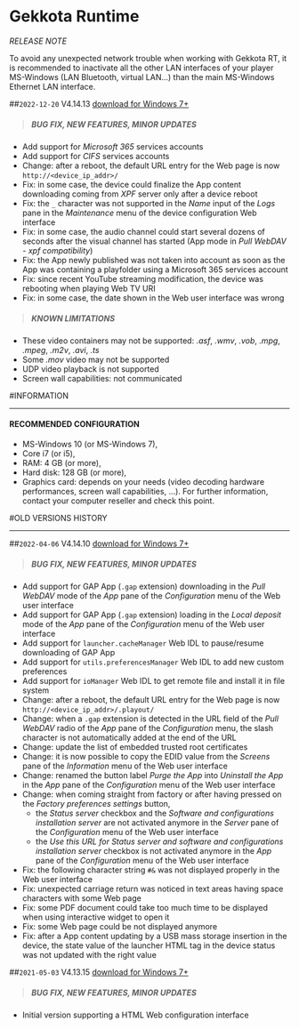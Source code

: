# Gekkota Runtime
*RELEASE NOTE*

To avoid any unexpected network trouble when working with Gekkota RT, it is recommended to inactivate all the other LAN interfaces of your player MS-Windows (LAN Bluetooth, virtual LAN...) than the main MS-Windows Ethernet LAN interface.

##`2022-12-20` V4.14.13 [download for Windows 7+](https://github.com/Qeedji/archives/blob/master/downloads/gekkota-rt/gekkota_rt-nt_ia32-setup-4.14.13.exe)
>##### **BUG FIX, NEW FEATURES, MINOR UPDATES**
- Add support for *Microsoft 365* services accounts
- Add support for *CIFS* services accounts
- Change: after a reboot, the default URL entry for the Web page is now `http://<device_ip_addr>/`
- Fix: in some case, the device could finalize the App content downloading coming from *XPF* server only after a device reboot
- Fix: the `_` character was not supported in the *Name* input of the *Logs* pane in the *Maintenance* menu of the device configuration Web interface
- Fix: in some case, the audio channel could start several dozens of seconds after the visual channel has started (App mode in *Pull WebDAV - xpf compatibility*)
- Fix: the App newly published was not taken into account as soon as the App was containing a playfolder using a Microsoft 365 services account
- Fix: since recent YouTube streaming modification, the device was rebooting when playing Web TV URI
- Fix: in some case, the date shown in the Web user interface was wrong

>##### **KNOWN LIMITATIONS**
- These video containers may not be supported: *.asf*, *.wmv*, *.vob*, *.mpg*, *.mpeg*, *.m2v*, *.avi*, *.ts*
- Some *.mov* video may not be supported
- UDP video playback is not supported
- Screen wall capabilities: not communicated

#INFORMATION
***********************************************************************

#### **RECOMMENDED CONFIGURATION**
- MS-Windows 10 (or MS-Windows 7),
- Core i7 (or i5),
- RAM: 4 GB (or more),
- Hard disk: 128 GB (or more),
- Graphics card: depends on your needs (video decoding hardware performances, screen wall capabilities, ...). For further information, contact your computer reseller and check this point.

#OLD VERSIONS HISTORY
*********************************************************************************************************

##`2022-04-06` V4.14.10 [download for Windows 7+](https://github.com/Qeedji/archives/blob/master/downloads/gekkota-rt/gekkota_rt-nt_ia32-setup-4.14.10.exe)
>##### **BUG FIX, NEW FEATURES, MINOR UPDATES**
- Add support for GAP App (`.gap` extension) downloading in the *Pull WebDAV* mode of the *App* pane of the *Configuration* menu of the Web user interface
- Add support for GAP App (`.gap` extension) loading in the *Local deposit* mode of the *App* pane of the *Configuration* menu of the Web user interface
- Add support for `launcher.cacheManager` Web IDL to pause/resume downloading of GAP App
- Add support for `utils.preferencesManager` Web IDL to add new custom preferences
- Add support for `ioManager` Web IDL to get remote file and install it in file system
- Change: after a reboot, the default URL entry for the Web page is now `http://<device_ip_addr>/.playout/`
- Change: when a `.gap` extension is detected in the URL field of the *Pull WebDAV* radio of the *App* pane of the *Configuration* menu, the slash character is not automatically added at the end of the URL
- Change: update the list of embedded trusted root certificates
- Change: it is now possible to copy the EDID value from the *Screens* pane of the *Information* menu of the Web user interface
- Change: renamed the button label *Purge the App* into *Uninstall the App* in the *App* pane of the *Configuration* menu of the Web user interface
- Change: when coming straight from factory or after having pressed on the *Factory preferences settings* button,
	- the *Status server* checkbox and the *Software and configurations installation server* are not activated anymore in the *Server* pane of the *Configuration* menu of the Web user interface
	- the *Use this URL for Status server and software and configurations installation server* checkbox is not activated anymore in the *App* pane of the *Configuration* menu of the Web user interface
- Fix: the following character string `#&` was not displayed properly in the Web user interface
- Fix: unexpected carriage return was noticed in text areas having space characters with some Web page
- Fix: some PDF document could take too much time to be displayed when using interactive widget to open it
- Fix: some Web page could be not displayed anymore
- Fix: after a App content updating by a USB mass storage insertion in the device, the state value of the launcher HTML tag in the device status was not updated with the right value

##`2021-05-03` V4.13.15 [download for Windows 7+](https://github.com/Qeedji/archives/blob/master/downloads/gekkota-rt/gekkota_rt-nt_ia32-setup-4.13.15.exe)
>##### **BUG FIX, NEW FEATURES, MINOR UPDATES**
- Initial version supporting a HTML Web configuration interface
